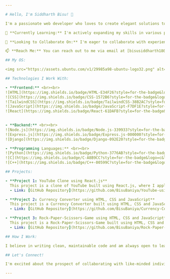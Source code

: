 ```yaml
---

# Hello, I'm Siddharth Bisu! 👋

I'm a passionate web developer who loves to create elegant solutions to complex problems. Welcome to my GitHub profile!

🌱 **Currently Learning:** I'm actively expanding my skills in various programming languages and technologies.

🤝 **Looking to Collaborate On:** I'm eager to collaborate with experienced senior programmers to learn and contribute to impactful projects.

📫 **Reach Me:** You can reach out to me via email at [bisusiddharth1806@gmail.com](mailto:bisusiddharth1806@gmail.com).

## My OS:

<img src="https://assets.ubuntu.com/v1/29985a98-ubuntu-logo32.png" alt="Ubuntu Logo" width="100"/> Ubuntu (Linux Distribution)

## Technologies I Work With:

- **Frontend:** <br><br> 
![HTML](https://img.shields.io/badge/HTML-E34F26?style=for-the-badge&logo=html5&logoColor=white)
![CSS](https://img.shields.io/badge/CSS-1572B6?style=for-the-badge&logo=css3&logoColor=white)
![TailwindCSS](https://img.shields.io/badge/TailwindCSS-38B2AC?style=for-the-badge&logo=tailwind-css&logoColor=white)
![JavaScript](https://img.shields.io/badge/JavaScript-F7DF1E?style=for-the-badge&logo=javascript&logoColor=black)
![React](https://img.shields.io/badge/React-61DAFB?style=for-the-badge&logo=react&logoColor=black)
  

- **Backend:** <br><br>
![Node.js](https://img.shields.io/badge/Node.js-339933?style=for-the-badge&logo=nodedotjs&logoColor=white)
![Express.js](https://img.shields.io/badge/Express.js-000000?style=for-the-badge&logo=express&logoColor=white)
![Django](https://img.shields.io/badge/Django-092E20?style=for-the-badge&logo=django&logoColor=white)

- **Programming Languages:** <br><br>
![Python](https://img.shields.io/badge/Python-3776AB?style=for-the-badge&logo=python&logoColor=white)
![C](https://img.shields.io/badge/C-A8B9CC?style=for-the-badge&logo=c&logoColor=white)
![C++](https://img.shields.io/badge/C++-00599C?style=for-the-badge&logo=cplusplus&logoColor=white)

## Projects:

- **Project 1: YouTube Clone using React.js**
  This project is a clone of YouTube built using React.js, where I applied my web development skills to create a functional replica of the popular video platform.
  - Link: [GitHub Repository](https://github.com/BisuBaniya/YouTube-using-react.github.io)

- **Project 2: Currency Converter using HTML, CSS and JavaScript**
  This project is a Currency Converter built using HTML, CSS and JavaScript, where I applied my web development skills to create a functional API using platform.
  - Link: [GitHub Repository](https://github.com/BisuBaniya/Currency-Converter)    

- **Project 3: Rock-Paper-Scissors-Game using HTML, CSS and JavaScript**
  This project is a Rock-Paper-Scissors-Game built using HTML, CSS and JavaScript, where I applied my web development skills to create a functional JavaScript platform.
  - Link: [GitHub Repository](https://github.com/BisuBaniya/Rock-Paper-Scissors-Game)    

## How I Work:

I believe in writing clean, maintainable code and am always open to learning new technologies. Collaboration and communication are key aspects of my development workflow.

## Let's Connect!

I'm excited about the prospect of collaborating with like-minded individuals. Feel free to reach out if you'd like to discuss web development, share ideas, or explore potential opportunities.

---
```


